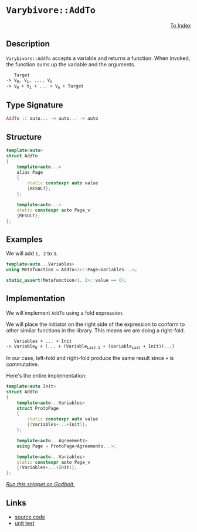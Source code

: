 <!-- Copyright 2024 Feng Mofan
SPDX-License-Identifier: Apache-2.0 -->

# `Varybivore::AddTo`

<p style='text-align: right;'><a href="../../../facilities/metafunctions.md#varybivore-add-to">To Index</a></p>

## Description

`Varybivore::AddTo` accepts a variable and returns a function. When invoked, the function sums up the variable and the arguments.

<pre><code>   Target
-> V<sub>0</sub>, V<sub>1</sub>, ..., V<sub>n</sub>
-> V<sub>0</sub> + V<sub>1</sub> + ... + V<sub>n</sub> + Target</code></pre>

## Type Signature

```Haskell
AddTo :: auto... -> auto... -> auto
```

## Structure

```C++
template<auto>
struct AddTo
{
    template<auto...>
    alias Page
    {
        static constexpr auto value
        {RESULT};
    };

    template<auto...>
    static constexpr auto Page_v
    {RESULT};
};
```

## Examples

We will add `1, 2` to `3`.

```C++
template<auto...Variables>
using Metafunction = AddTo<3>::Page<Variables...>;

static_assert(Metafunction<1, 2>::value == 6);
```

## Implementation

We will implement `AddTo` using a fold expression.

We will place the initiator on the right side of the expression to conform to other similar functions in the library.
This means we are doing a right-fold.

<pre><code>   Variables + ... + Init
-> Variable<sub>0</sub> + (... + (Variable<sub>Last-1</sub> + (Variable<sub>Last</sub> + Init))...)
</code></pre>

In our case, left-fold and right-fold produce the same result since `+` is commutative.

Here's the entire implementation:

```C++
template<auto Init>
struct AddTo
{
    template<auto...Variables>
    struct ProtoPage
    { 
        static constexpr auto value 
        {(Variables+...+Init)}; 
    };

    template<auto...Agreements>
    using Page = ProtoPage<Agreements...>;

    template<auto...Variables>
    static constexpr auto Page_v 
    {(Variables+...+Init)}; 
};
```

[*Run this snippet on Godbolt.*](https://godbolt.org/#z:OYLghAFBqd5QCxAYwPYBMCmBRdBLAF1QCcAaPECAMzwBtMA7AQwFtMQByARg9KtQYEAysib0QXACx8BBAKoBnTAAUAHpwAMvAFYTStJg1DIApACYAQuYukl9ZATwDKjdAGFUtAK4sGe1wAyeAyYAHI%2BAEaYxBIAHKQADqgKhE4MHt6%2BekkpjgJBIeEsUTFc8XaYDmlCBEzEBBk%2Bfly2mPZ5DDV1BAVhkdFxtrX1jVktCsM9wX3FA2UAlLaoXsTI7BwEmCwJBpsmAMxuTF5EANQAkgyEB9gmGgCCE8ReDqf36OgAKqh39yYA7FYHqcQadNttdpgDkcTqgAHQIgBqdTwTAi9AUN1%2BoNOTxeBFOymIqCIyiYwChwNBAIsp2xONBEyYjmQpzQDAmmFUCWIp2OZwAbmIvJg6VSGXTARBkcRUejMJjLAi4dZLoR5gCACIHWn0kFanW/PVgrY7ZlQw78%2BEI%2B7AYiYLaMAiY/a3cWnLwpIyE8mig6awnE0m%2B6G2%2B2OwQKZVY/ZAv7u8FmvaW2HKmVyjFY91MllsgSc7m8q0%2BikAfQFYvuOJp0pRaMzSoRqquBA1/21scrBtjRoeAHoAFRD4cjvu/QdDz7YISfYdj/sjxcD%2Bfx%2B6JyHQq1puvyl1u%2B6e4LAU4AWUwtSoXgYVQEdP2AfeXx%2Bh32NxAIDJFOh6frCujrsNB5fhzPBkFLJgFCUeoIDPC8rxvBhoRaU4zDfEAhW8P1739U4ADYNVjDhFloTgAFZeD8DgtFIVBODcaxrFxZZVj9Mx9h4UgCE0IjFgAaxAUizDhf4zEkWJYlIjQAE5BI0XDYn2fROEkXgWAkDQNFISjqNojheAUEBNK4qiiNIOBYBgRAQGWAgEhOchKDQbY6GiUJWHWVRYlwgBaXDJFOYBkFZKQ4TMXhMHwIhZXQPR%2BEEEQxHYKQZEERQVHUEzSF0FoAHdiCYBJOB4YiyIo7iaM4AB5E47IJVAqFOTyfL8gKgtOEKzFOCAPGc%2BheXMdj5l4YytEWCAkCchIXLICgIEm6aQGAKQzD4OhNmIAyIAicqImCOoAE8it4XbmGIfbKoibRKmMjinLYQRKoYWhDsyrAIi8YAjloWgDO4XgsBYQxgHEV68HtKoBQVcquUqE51g44JNhIzLaDwCJ8rOjwsHKghZTUv7SEh4gImSTBNS2IHUaMbjFioAxgAURE8EwHLKoSRgjpS4RRHEZK4vkJQ1HK7L9CBlAGMsfQ0YMyBFlQBIOl%2B7yJnQf1TEsawzB0onoqh2XWnaNIXAYdxPCafwTd6IoSmyZJUgEUZmkSO2Oit/pSgN67qkmR29AqBCunqN3Zg9pkRjNsYhm6YOba4RYFGYtYJBKjhyK08rdMarzfP8wLgskUKutwQgSDpNi4%2BGmnFgQTAmCwGIID4kBJH2OEpP2f5JA0SRRNwjTSNwqSlI4FTSDU9i4Vwrh5Kk2Jp9IyQuFI9vcPTzLdP0wzOJpszLPG6yavs2b5r6ty2E4OoWAFf5vKYNkDG9LgpLhLg4WoiKS%2Bi2LZAS3npH5tKQtMq6BWnlAqR0U5p20rwXS1VbInFOPVPkxAr43zvsgB%2Bx4n4vzfl1HqU0%2Bpl32GYIa28TJjQmqgXq0QHJzSoQQgYl9r7eQwUDJ%2BXBNI0FoOtTa21MonQOpzARZ0LpXQcJzO6TpHrPXKm9D6X0fqcwBpTdY1F8Dg0cJDX679VCw02JzRGbRyqo3RgdLGqjhp405kTEmShyaAyMFTUA5C%2BD00ZszVm7NKIcX5r/JK/9ZCAIytREBotqbqysJLExMtG40QVmkJWKs1YSwsFrGBOs8BYBifHNoXtnAQFcL7FogRpjWzmM7XIaQikVPtgwGO5T/YdEDg0COTtGne2jqU92fsfatJ6Z0wo3S45LBWEnYZyMoEZ04Mg1Bt975A3as/V%2BGgi6RVLgNCuZDRrV1rvXSgKdR7j2ft3f4y9/j/H2D3SQfkWjQIqnpWwW8RqmXMlZGytVaEn1cu5C%2BKCWosAUAKVkApsGQgmOFNZX8Wi%2BJ5v4rmQThYgEUmAwqf1IFlXXlVQ%2BdUGqX3%2BYC4FoLzQTDwfQ6aRD9ikOeRQlAZK%2BqfLpQMIFCQEjlifqWMFBBwJ/P/mtaIvCdp7TOkIoV51LrXQkVQ%2B6BBpEvTUZgd6n0xCKIJsoxxFjSDqK9lo6GujkBwwMYIIxKM0YY32uYnGViCY2NJvYymR4d503JO4lmbMOYExhYlCQATUqC2CToJFYTjApKlhEbJcTFacD7CrcWGtLBpJohkrJ8AcmG3yYUvpxTLZdJDrbSpDtM01Ndjm2OnsA69MyG03J5aBkzFLWHFplb%2BlBxLXMeOickrorXjpaZeL/IAqBacEFz9OWrM/kQzZ1Kdl1wGLE5GhyQBmGfvsfYpFJKLw0iu/48lu0wM4JvIyVdSD8UkP8UKpyuBSCkic9uXB/jD32BintDyp3DzCru%2B5ldyGLCJikZwkggA%3D%3D%3D)

## Links

- [source code](../../../../conceptrodon/varybivore/add_to.hpp)
- [unit test](../../../../tests/unit/metafunctions/varybivore/add_to.test.hpp)
